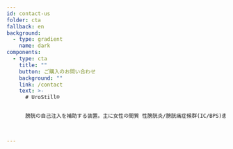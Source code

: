 ```yaml
---
id: contact-us
folder: cta
fallback: en
background:
  - type: gradient
    name: dark
components:
  - type: cta
    title: ""
    button: ご購入のお問い合わせ
    background: ""
    link: /contact
    text: >-
      # UroStill®


      膀胱の自己注入を補助する装置。主に女性の間質 性膀胱炎/膀胱痛症候群(IC/BPS)患者向けに開発 されました。UroStill®は UroDapter®も含みます


      ​
---
```

